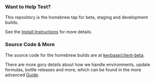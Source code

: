 ### Want to Help Test?

This repository is the homebrew tap for beta, staging and development builds.

See the [Install Instructions](https://keybase.io/docs/cli_kbstage) for more details.

### Source Code & More

The source code for the homebrew builds are at [keybase/client-beta](https://github.com/keybase/client-beta).

There are more gory details about how we handle environments, update formulas, bottle releases and more, which can be found in the more advanced [Guide](https://github.com/keybase/homebrew-beta/blob/master/GUIDE.md).
